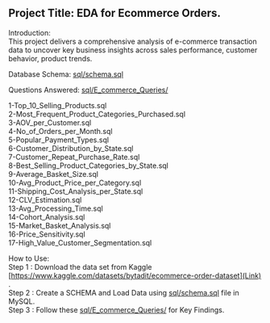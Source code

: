 ## Project Title: EDA for Ecommerce Orders.


Introduction:  
This project delivers a comprehensive analysis of e-commerce transaction data to uncover key business insights across sales performance, customer behavior, product trends. 


Database Schema:  [sql/schema.sql](sql/schema.sql) 

Questions Answered: [sql/E_commerce_Queries/](sql/E_commerce_Queries/)

1-Top_10_Selling_Products.sql  
2-Most_Frequent_Product_Categories_Purchased.sql  
3-AOV_per_Customer.sql  
4-No_of_Orders_per_Month.sql  
5-Popular_Payment_Types.sql  
6-Customer_Distribution_by_State.sql  
7-Customer_Repeat_Purchase_Rate.sql  
8-Best_Selling_Product_Categories_by_State.sql  
9-Average_Basket_Size.sql  
10-Avg_Product_Price_per_Category.sql  
11-Shipping_Cost_Analysis_per_State.sql  
12-CLV_Estimation.sql  
13-Avg_Processing_Time.sql  
14-Cohort_Analysis.sql  
15-Market_Basket_Analysis.sql  
16-Price_Sensitivity.sql  
17-High_Value_Customer_Segmentation.sql  


How to Use:  
Step 1 : Download the data set from Kaggle  [https://www.kaggle.com/datasets/bytadit/ecommerce-order-dataset](Link) .  
Step 2 : Create a SCHEMA and Load Data using [sql/schema.sql](sql/schema.sql) file in MySQL.  
Step 3 : Follow these [sql/E_commerce_Queries/](sql/E_commerce_Queries/) for Key Findings.